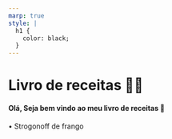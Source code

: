 ```yaml
---
marp: true
style: |
  h1 {
    color: black;
  }
---
```


# Livro de receitas 👨‍🍳

#### Olá, Seja bem vindo ao meu livro de receitas 👋

• Strogonoff de frango
